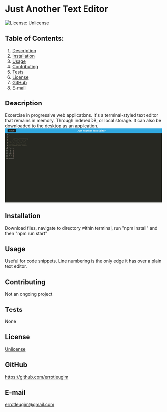 # Just Another Text Editor

![License: Unlicense](https://img.shields.io/badge/license-Unlicense-blue.svg)

## Table of Contents:
  1. [Description](#description) 
  2. [Installation](#installation)
  3. [Usage](#usage)  
  4. [Contributing](#contributing)
  5. [Tests](#tests)
  6. [License](#license)
  7. [GitHub](#gitHub)
  8. [E-mail](#email)

## Description
Excercise in progressive web applications. It's a terminal-styled text editor that remains in memory. Through indexedDB, or local storage. It can also be downloaded to the desktop as an application. 
![Screenshot](https://github.com/errotleugim/pwahw/blob/master/ss.png)

## Installation
Download files, navigate to directory within terminal, run "npm install" and then "npm run start"

## Usage

Useful for code snippets. Line numbering is the only edge it has over a plain text editor.

## Contributing
Not an ongoing project

## Tests
None

## License
[Unlicense](https://choosealicense.com/licenses/unlicense/)

## GitHub
https://github.com/errotleugim

## E-mail
errotleugim@gmail.com
